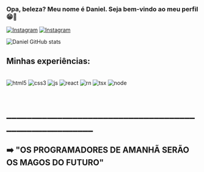 ### Opa, beleza? Meu nome é Daniel. Seja bem-vindo ao meu perfil  😁👋

[![Instagram](https://img.shields.io/badge/LinkedIn-0077B5?style=for-the-badge&logo=linkedin&logoColor=white)](https://linkedin.com/in/daniel-motta-baa76a176/)
[![Instagram](https://img.shields.io/badge/Instagram-E4405F?style=for-the-badge&logo=instagram&logoColor=white)](https://instagram.com/motta_dan)


![Daniel GitHub stats](https://github-readme-stats.vercel.app/api?username=danielmottaa&show_icons=true&theme=dracula)


## Minhas experiências:

<div style="display: inline_block"><br />
  <img align="center" alt="html5" src="https://img.shields.io/badge/HTML5-E34F26?style=for-the-badge&logo=html5&logoColor=white" />
  <img align="center" alt="css3" src="https://img.shields.io/badge/CSS3-1572B6?style=for-the-badge&logo=css3&logoColor=white" />
  <img align="center" alt="js" src="https://img.shields.io/badge/JavaScript-F7DF1E?style=for-the-badge&logo=javascript&logoColor=blacke" />
  <img align="center" alt="react" src="https://img.shields.io/badge/React-20232A?style=for-the-badge&logo=react&logoColor=61DAFB" />
  <img align="center" alt="rn" src="https://img.shields.io/badge/React_Native-20232A?style=for-the-badge&logo=react&logoColor=61DAFB" />
  <img align="center" alt="tsx" src="https://img.shields.io/badge/TypeScript-007ACC?style=for-the-badge&logo=typescript&logoColor=white" />
  <img align="center" alt="node" src="https://img.shields.io/badge/Node.js-43853D?style=for-the-badge&logo=node.js&logoColor=white" />
</div><br />

# ______________________________________________________

## ➡️ "OS PROGRAMADORES DE AMANHÃ SERÃO OS MAGOS DO FUTURO" 
